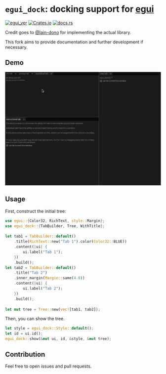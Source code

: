 # `egui_dock`: docking support for [egui](https://github.com/emilk/egui)

[![egui_ver](https://img.shields.io/badge/egui-0.19-blue)](https://github.com/emilk/egui)
[![Crates.io](https://img.shields.io/crates/v/egui_dock)](https://crates.io/crates/egui_dock)
[![docs.rs](https://img.shields.io/docsrs/egui_dock)](https://docs.rs/egui_dock/)

Credit goes to [@Iain-dono](https://github.com/lain-dono) for implementing the actual library.

This fork aims to provide documentation and further development if necessary.

## Demo

![demo](images/demo.gif "Demo")

## Usage

First, construct the initial tree:

```rust
use egui::{Color32, RichText, style::Margin};
use egui_dock::{TabBuilder, Tree, WithTitle};

let tab1 = TabBuilder::default()
    .title(RichText::new("Tab 1").color(Color32::BLUE))
    .content(|ui| {
        ui.label("Tab 1");
    })
    .build();
let tab2 = TabBuilder::default()
    .title("Tab 2")
    .inner_margin(Margin::same(4.0))
    .content(|ui| {
        ui.label("Tab 2");
    })
    .build();

let mut tree = Tree::new(vec![tab1, tab2]);
```

Then, you can show the tree.

```rust
let style = egui_dock::Style::default();
let id = ui.id();
egui_dock::show(&mut ui, id, &style, &mut tree);
```

## Contribution

Feel free to open issues and pull requests.
